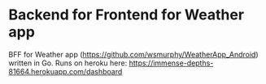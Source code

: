 
# Backend for Frontend for Weather app

BFF for Weather app (https://github.com/wsmurphy/WeatherApp_Android) written in Go.
Runs on heroku here: https://immense-depths-81664.herokuapp.com/dashboard
